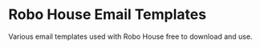 # Robo House Email Templates
Various email templates used with Robo House free to download and use.
